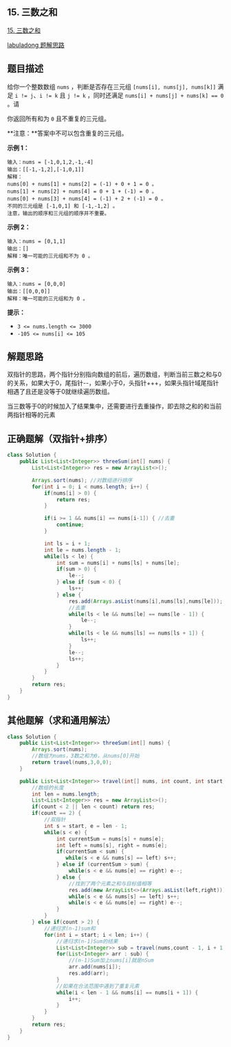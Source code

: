 ## 15. 三数之和

[15. 三数之和](https://leetcode.cn/problems/3sum/)

[labuladong 题解](https://labuladong.github.io/article/slug.html?slug=3sum)[思路](https://leetcode.cn/problems/3sum/description/#)



## 题目描述

给你一个整数数组 `nums` ，判断是否存在三元组 `[nums[i], nums[j], nums[k]]` 满足 `i != j`、`i != k` 且 `j != k` ，同时还满足 `nums[i] + nums[j] + nums[k] == 0` 。请

你返回所有和为 `0` 且不重复的三元组。

**注意：**答案中不可以包含重复的三元组。

 

 

**示例 1：**

```
输入：nums = [-1,0,1,2,-1,-4]
输出：[[-1,-1,2],[-1,0,1]]
解释：
nums[0] + nums[1] + nums[2] = (-1) + 0 + 1 = 0 。
nums[1] + nums[2] + nums[4] = 0 + 1 + (-1) = 0 。
nums[0] + nums[3] + nums[4] = (-1) + 2 + (-1) = 0 。
不同的三元组是 [-1,0,1] 和 [-1,-1,2] 。
注意，输出的顺序和三元组的顺序并不重要。
```

**示例 2：**

```
输入：nums = [0,1,1]
输出：[]
解释：唯一可能的三元组和不为 0 。
```

**示例 3：**

```
输入：nums = [0,0,0]
输出：[[0,0,0]]
解释：唯一可能的三元组和为 0 。
```

 

**提示：**

- `3 <= nums.length <= 3000`
- `-105 <= nums[i] <= 105`



## 解题思路

双指针的思路，两个指针分别指向数组的前后，遍历数组，判断当前三数之和与0的关系，如果大于0，尾指针--，如果小于0，头指针+++，如果头指针域尾指针相遇了且还是没等于0就继续遍历数组。

当三数等于0的时候加入了结果集中，还需要进行去重操作，即去除之和的和当前两指针相等的元素



## 正确题解（双指针+排序）

```java
class Solution {
    public List<List<Integer>> threeSum(int[] nums) {
        List<List<Integer>> res = new ArrayList<>();

        Arrays.sort(nums); //对数组进行排序
        for(int i = 0; i < nums.length; i++) {
            if(nums[i] > 0) {
                return res;
            }

            if(i >= 1 && nums[i] == nums[i-1]) { //去重
                continue;
            }

            int ls = i + 1;
            int le = nums.length - 1;
            while(ls < le) {
                int sum = nums[i] + nums[ls] + nums[le];
                if(sum > 0) {
                    le--;
                } else if (sum < 0) {
                    ls++;
                } else {
                    res.add(Arrays.asList(nums[i],nums[ls],nums[le]));
                    //去重
                    while(ls < le && nums[le] == nums[le - 1]) {
                        le--;
                    }
                    while(ls < le && nums[ls] == nums[ls + 1]) {
                        ls++;
                    }
                    le--;
                    ls++;
                }
            }
        }
        return res;
    }
}
```











## 其他题解（求和通用解法）



```java
class Solution {
    public List<List<Integer>> threeSum(int[] nums) {
        Arrays.sort(nums);
        //数组为nums，3数之和为0，从nums[0]开始
        return travel(nums,3,0,0);
    }

    public List<List<Integer>> travel(int[] nums, int count, int start, int sum) {
        //数组的长度
        int len = nums.length;
        List<List<Integer>> res = new ArrayList<>();
        if(count < 2 || len < count) return res;
        if(count == 2) {
            //双指针
            int s = start, e = len - 1;
            while(s < e) {
                int currentSum = nums[s] + nums[e]; 
                int left = nums[s], right = nums[e];
                if(currentSum < sum) {
                   while(s < e && nums[s] == left) s++; 
                } else if (currentSum > sum) {
                    while(s < e && nums[e] == right) e--;
                } else {
                    //找到了两个元素之和与目标值相等
                    res.add(new ArrayList<>(Arrays.asList(left,right)));
                    while(s < e && nums[s] == left) s++;
                    while(s < e && nums[e] == right) e--;
                }
            }
        } else if(count > 2) {
            //递归求(n-1)sum和
            for(int i = start; i < len; i++) {
                //递归求(n-1)Sum的结果
                List<List<Integer>> sub = travel(nums,count - 1, i + 1, sum - nums[i]);
                for(List<Integer> arr : sub) {
                    //(n-1)Sum加上nums[i]就是nSum
                    arr.add(nums[i]);
                    res.add(arr);
                }
                //如果在合法范围中遇到了重复元素
                while(i < len - 1 && nums[i] == nums[i + 1]) {
                    i++;
                }
            }
        }
        return res;
    }
}
```



